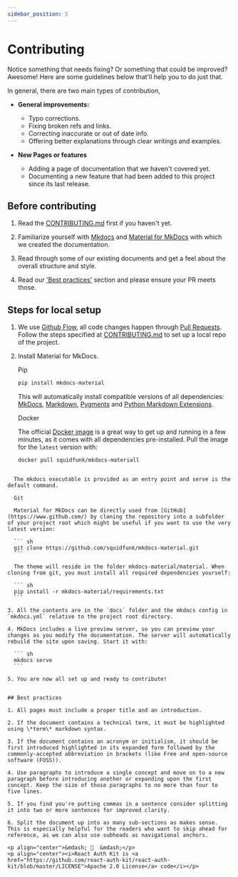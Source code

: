 ```yaml
---
sidebar_position: 5
---
```


# Contributing

<div data-ea-publisher="authkitarkadipme" data-ea-type="text" data-ea-keywords="web|react|javascript|python|database|node|mongo" id="contributing"></div>

Notice something that needs fixing? Or something that could be improved? Awesome! Here are some guidelines below that'll help you to do just that.

In general, there are two main types of contribution,

- **General improvements:**
    - Typo corrections.
    - Fixing broken refs and links.
    - Correcting inaccurate or out of date info.
    - Offering better explanations through clear writings and examples.

- **New Pages or features**
    - Adding a page of documentation that we haven't covered yet.
    - Documenting a new feature that had been added to this project since its last release.


## Before contributing

1. Read the [CONTRIBUTING.md](https://github.com/react-auth-kit/react-auth-kit/blob/master/CONTRIBUTING.md) first if you haven't yet.

2. Familiarize yourself with [Mkdocs](https://www.mkdocs.org/) and [Material for MkDocs](https://squidfunk.github.io/mkdocs-material/) with which we created the documentation.

3. Read through some of our existing documents and get a feel about the overall structure and style.

4. Read our ['Best practices'](#best-practices) section and please ensure your PR meets those.


## Steps for local setup

1. We use [Github Flow](https://guides.github.com/introduction/flow/index.html), all code changes happen through [Pull Requests](https://docs.github.com/en/free-pro-team@latest/github/collaborating-with-issues-and-pull-requests/about-pull-requests). Follow the steps specified at [CONTRIBUTING.md](https://github.com/react-auth-kit/react-auth-kit/blob/master/CONTRIBUTING.md) to set up a local repo of the project.

2. Install Material for MkDocs.

    Pip

     ``` sh
     pip install mkdocs-material
   ```

    This will automatically install compatible versions of all dependencies: [MkDocs](https://www.mkdocs.org/), [Markdown](https://python-markdown.github.io/), [Pygments](https://pygments.org/) and [Python Markdown Extensions](https://facelessuser.github.io/pymdown-extensions/).

    Docker

    The official [Docker image](https://hub.docker.com/r/squidfunk/mkdocs-material/) is a great way to get up and running in a few minutes, as it comes with all dependencies pre-installed. Pull the image for the `latest` version with:

    ```sh
    docker pull squidfunk/mkdocs-materiall
  ```

    The mkdocs executable is provided as an entry point and serve is the default command.

    Git

    Material for MkDocs can be directly used from [GitHub](https://www.github.com/) by cloning the repository into a subfolder of your project root which might be useful if you want to use the very latest version:

    ``` sh
    git clone https://github.com/squidfunk/mkdocs-material.git
    ```

    The theme will reside in the folder mkdocs-material/material. When cloning from git, you must install all required dependencies yourself:

    ``` sh
    pip install -r mkdocs-material/requirements.txt
    ```

3. All the contents are in the `docs` folder and the mkdocs config in `mkdocs.yml` relative to the project root directory.

4. MkDocs includes a live preview server, so you can preview your changes as you modify the documentation. The server will automatically rebuild the site upon saving. Start it with:

    ``` sh
    mkdocs serve
    ```

5. You are now all set up and ready to contribute!


## Best practices

1. All pages must include a proper title and an introduction.

2. If the document contains a technical term, it must be highlighted using \*term\* markdown syntax.

3. If the document contains an acronym or initialism, it should be first introduced highlighted in its expanded form followed by the commonly-accepted abbreviation in brackets (like Free and open-source software (FOSS)).

4. Use paragraphs to introduce a single concept and move on to a new paragraph before introducing another or expanding upon the first concept. Keep the size of those paragraphs to no more than four to five lines.

5. If you find you're putting commas in a sentence consider splitting it into two or more sentences for improved clarity.

6. Split the document up into as many sub-sections as makes sense. This is especially helpful for the readers who want to skip ahead for reference, as we can also use subheads as navigational anchors.

<p align="center">&mdash; 🔑  &mdash;</p>
<p align="center"><i>React Auth Kit is <a href="https://github.com/react-auth-kit/react-auth-kit/blob/master/LICENSE">Apache 2.0 License</a> code</i></p>

